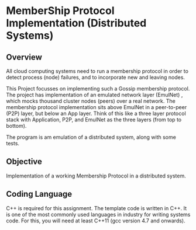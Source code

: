 # MemberShip Protocol Implementation (Distributed Systems)

## Overview

All cloud computing systems need to run a membership protocol in order to detect process (node) failures, and to incorporate new and leaving nodes. 

This Project focusses on implementing such a Gossip membership protocol. The project has implementation of an emulated network layer (EmulNet) , which mocks thousand cluster nodes (peers) over a real network. 
The membership protocol implementation  sits above EmulNet in a peer-to-peer (P2P) layer, but below an App layer. Think of this like a three layer protocol stack with Application, P2P, and EmulNet as the three layers (from top to bottom).

The program is am emulation of a distributed system, along with some tests.

## Objective
Implementation of a working Membership Protocol in a distributed system.

## Coding Language
C++ is required for this assignment. The template code is written in C++. It is one of the most commonly used languages in industry for writing systems code. For this, you will need at least C++11 (gcc version 4.7 and onwards).
